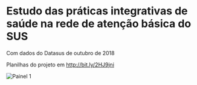 # Estudo das práticas integrativas de saúde na rede de atenção básica do SUS

Com dados do Datasus de outubro de 2018

Planilhas do projeto em http://bit.ly/2HJ9jni

![Painel 1](https://user-images.githubusercontent.com/20996253/84607108-c78ad480-ae81-11ea-9b7b-bc317df08303.png)
